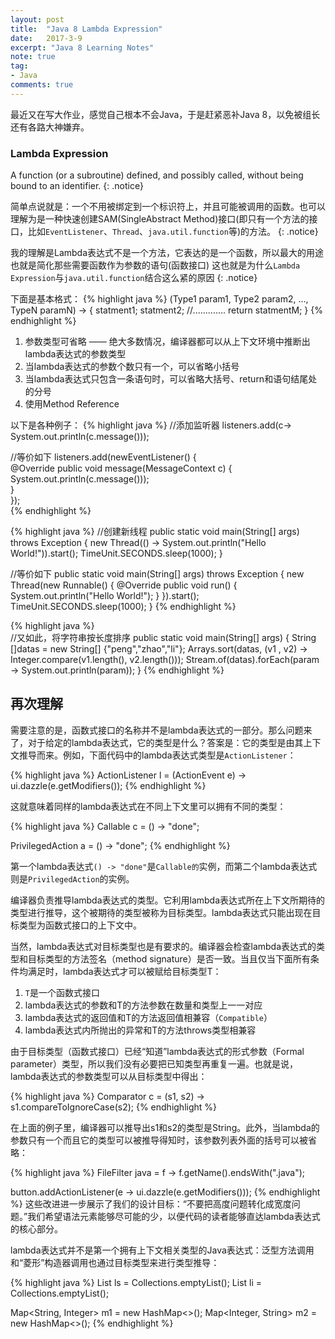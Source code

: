 ```yaml
---
layout: post
title:  "Java 8 Lambda Expression"
date:   2017-3-9
excerpt: "Java 8 Learning Notes"
note: true
tag:
- Java
comments: true
---
```


最近又在写大作业，感觉自己根本不会Java，于是赶紧恶补Java 8，以免被组长还有各路大神嫌弃。

### Lambda Expression
A function (or a subroutine) defined, and possibly called, without being bound to an identifier. 
{: .notice}

简单点说就是：一个不用被绑定到一个标识符上，并且可能被调用的函数。也可以理解为是一种快速创建SAM(SingleAbstract Method)接口(即只有一个方法的接口，比如`EventListener`、`Thread`、`java.util.function`等)的方法。
{: .notice}

我的理解是Lambda表达式不是一个方法，它表达的是一个函数，所以最大的用途也就是简化那些需要函数作为参数的语句(函数接口) 这也就是为什么`Lambda Expression`与`java.util.function`结合这么紧的原因
{: .notice}

下面是基本格式：
{% highlight java %}
(Type1 param1, Type2 param2, ..., TypeN paramN) -> {
    statment1;
    statment2;
    //.............
    return statmentM;
}
{% endhighlight %}
1. 参数类型可省略 —— 绝大多数情况，编译器都可以从上下文环境中推断出lambda表达式的参数类型
2. 当lambda表达式的参数个数只有一个，可以省略小括号
3. 当lambda表达式只包含一条语句时，可以省略大括号、return和语句结尾处的分号
4. 使用Method Reference


以下是各种例子：
{% highlight java %}
//添加监听器
listeners.add(c-> System.out.println(c.message()));  

//等价如下 
listeners.add(newEventListener() {  
    @Override
    public void message(MessageContext c) {  
        System.out.println(c.message()));  
    }  
});  
{% endhighlight %}

{% highlight java %}
//创建新线程
public static void main(String[] args) throws Exception {
    new Thread(() -> System.out.println("Hello World!")).start();
    TimeUnit.SECONDS.sleep(1000);
}

//等价如下
public static void main(String[] args) throws Exception {
    new Thread(new Runnable() {
        @Override
        public void run() {
            System.out.println("Hello World!");
        }
    }).start();
    TimeUnit.SECONDS.sleep(1000);
} 
{% endhighlight %}


{% highlight java %}  
//又如此，将字符串按长度排序
public static void main(String[] args) {
    String []datas = new String[] {"peng","zhao","li"};
    Arrays.sort(datas, (v1 , v2) -> Integer.compare(v1.length(), v2.length()));
    Stream.of(datas).forEach(param -> System.out.println(param));
}
{% endhighlight %}

## 再次理解

需要注意的是，函数式接口的名称并不是lambda表达式的一部分。那么问题来了，对于给定的lambda表达式，它的类型是什么？答案是：它的类型是由其上下文推导而来。例如，下面代码中的lambda表达式类型是`ActionListener`：

{% highlight java %} 
ActionListener l = (ActionEvent e) -> ui.dazzle(e.getModifiers());
{% endhighlight %}

这就意味着同样的lambda表达式在不同上下文里可以拥有不同的类型：

{% highlight java %}
Callable<String> c = () -> "done";

PrivilegedAction<String> a = () -> "done";
{% endhighlight %}

第一个lambda表达式`() -> "done"`是`Callable的`实例，而第二个lambda表达式则是`PrivilegedAction`的实例。

编译器负责推导lambda表达式的类型。它利用lambda表达式所在上下文所期待的类型进行推导，这个被期待的类型被称为目标类型。lambda表达式只能出现在目标类型为函数式接口的上下文中。

当然，lambda表达式对目标类型也是有要求的。编译器会检查lambda表达式的类型和目标类型的方法签名（method signature）是否一致。当且仅当下面所有条件均满足时，lambda表达式才可以被赋给目标类型T：

1. `T`是一个函数式接口
2. lambda表达式的参数和T的方法参数在数量和类型上一一对应
3. lambda表达式的返回值和T的方法返回值相兼容（`Compatible`）
4. lambda表达式内所抛出的异常和T的方法throws类型相兼容

由于目标类型（函数式接口）已经“知道”lambda表达式的形式参数（Formal parameter）类型，所以我们没有必要把已知类型再重复一遍。也就是说，lambda表达式的参数类型可以从目标类型中得出：

{% highlight java %}
Comparator<String> c = (s1, s2) -> s1.compareToIgnoreCase(s2);
{% endhighlight %}

在上面的例子里，编译器可以推导出s1和s2的类型是String。此外，当lambda的参数只有一个而且它的类型可以被推导得知时，该参数列表外面的括号可以被省略：

{% highlight java %}
FileFilter java = f -> f.getName().endsWith(".java");

button.addActionListener(e -> ui.dazzle(e.getModifiers()));
{% endhighlight %}
这些改进进一步展示了我们的设计目标：“不要把高度问题转化成宽度问题。”我们希望语法元素能够尽可能的少，以便代码的读者能够直达lambda表达式的核心部分。

lambda表达式并不是第一个拥有上下文相关类型的Java表达式：泛型方法调用和“菱形”构造器调用也通过目标类型来进行类型推导：

{% highlight java %}
List<String> ls = Collections.emptyList();
List<Integer> li = Collections.emptyList();

Map<String, Integer> m1 = new HashMap<>();
Map<Integer, String> m2 = new HashMap<>();
{% endhighlight %}
